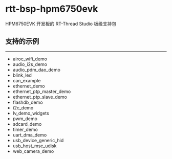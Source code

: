 # rtt-bsp-hpm6750evk

HPM6750EVK 开发板的 RT-Thread Studio 板级支持包

## 支持的示例
***
- airoc_wifi_demo
- audio_i2s_demo
- audio_pdm_dao_demo
- blink_led
- can_example
- ethernet_demo
- ethernet_ptp_master_demo
- ethernet_ptp_slave_demo
- flashdb_demo
- i2c_demo
- lv_demo_widgets
- pwm_demo
- sdcard_demo
- timer_demo
- uart_dma_demo
- usb_device_generic_hid
- usb_host_msc_udisk
- web_camera_demo